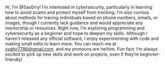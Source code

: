 Hi, I’m @Sas0rry! I’m interested in cybersecurity, particularly in learning how to avoid scams and protect myself from tracking. I’m also curious about methods for tracing individuals based on phone numbers, emails, or images, though I currently lack guidance and would appreciate any mentorship or resources. Right now, I’m exploring programming and cybersecurity as a beginner and hope to deepen my skills. Although I haven’t released any official software, I enjoy experimenting with code and making small edits to learn more. You can reach me at syahir7786@gmail.com, and my pronouns are he/him. Fun fact: I’m always excited to pick up new skills and work on projects, even if they’re beginner-friendly!
